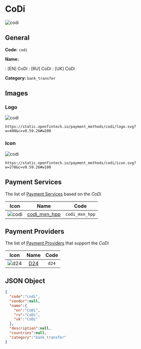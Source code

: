 
# CoDi 
![codi](https://static.openfintech.io/payment_methods/codi/logo.svg?w=400&c=v0.59.26#w200)  

## General 
**Code:** `codi` 
 
**Name:** 
 
:	[EN] CoDi 
:	[RU] CoDi 
:	[UK] CoDi 
 
**Category:** `bank_transfer` 
 

## Images 

### Logo 
![codi](https://static.openfintech.io/payment_methods/codi/logo.svg?w=400&c=v0.59.26#w200)  

```
https://static.openfintech.io/payment_methods/codi/logo.svg?w=400&c=v0.59.26#w200
```  

### Icon 
![codi](https://static.openfintech.io/payment_methods/codi/icon.svg?w=278&c=v0.59.26#w100)  

```
https://static.openfintech.io/payment_methods/codi/icon.svg?w=278&c=v0.59.26#w100
```  

## Payment Services 
 
The list of [Payment Services](/payment-services/) based on the _CoDi_ 

|Icon|Name|Code| 
|:---:|:---:|:---:| 
|![codi](https://static.openfintech.io/payment_methods/codi/icon.svg?w=278&c=v0.59.26#w100) |[codi_mxn_hpp](/payment-services/codi_mxn_hpp/)|`codi_mxn_hpp`| 
 

## Payment Providers 
 
The list of [Payment Providers](/payment-providers/) that support the _CoDi_ 

|Icon|Name|Code| 
|:---:|:---:|:---:| 
|![d24](https://static.openfintech.io/payment_providers/d24/icon.svg?w=278&c=v0.59.26#w100) |[D24](/payment-providers/d24/)|`d24`| 
 

## JSON Object 

```json
{
  "code":"codi",
  "vendor":null,
  "name":{
    "en":"CoDi",
    "ru":"CoDi",
    "uk":"CoDi"
  },
  "description":null,
  "countries":null,
  "category":"bank_transfer"
}
```  
